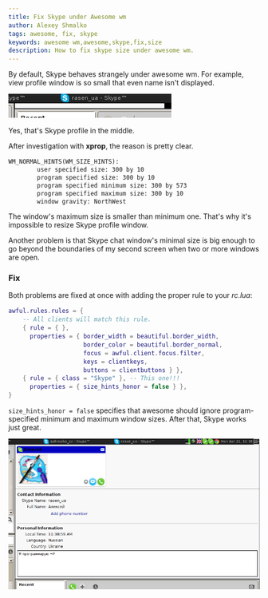 ```yaml
---
title: Fix Skype under Awesome wm
author: Alexey Shmalko
tags: awesome, fix, skype
keywords: awesome wm,awesome,skype,fix,size
description: How to fix skype size under awesome wm.
---
```


By default, Skype behaves strangely under awesome wm. For example, view profile window is so small that even name isn't displayed.

<img src="/images/skype_profile_under_awesome.png" alt="skyper profile bug" />

Yes, that's Skype profile in the middle.

<!--more-->

After investigation with __xprop__, the reason is pretty clear.

```
WM_NORMAL_HINTS(WM_SIZE_HINTS):
        user specified size: 300 by 10
        program specified size: 300 by 10
        program specified minimum size: 300 by 573
        program specified maximum size: 300 by 10
        window gravity: NorthWest
```

The window's maximum size is smaller than minimum one. That's why it's impossible to resize Skype profile window.

Another problem is that Skype chat window's minimal size is big enough to go beyond the boundaries of my second screen when two or more windows are open.

### Fix
Both problems are fixed at once with adding the proper rule to your _rc.lua_:

```lua
awful.rules.rules = {
    -- All clients will match this rule.
    { rule = { },
      properties = { border_width = beautiful.border_width,
                     border_color = beautiful.border_normal,
                     focus = awful.client.focus.filter,
                     keys = clientkeys,
                     buttons = clientbuttons } },
    { rule = { class = "Skype" }, -- This one!!!
      properties = { size_hints_honor = false } },
}
```

`size_hints_honor = false` specifies that awesome should ignore program-specified minimum and maximum window sizes. After that, Skype works just great.

<img src="/images/skype_profile_fixed.png" class="img-responsive" />
